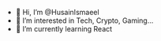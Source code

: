 - 👋 Hi, I’m @HusainIsmaeel
- 👀 I’m interested in Tech, Crypto, Gaming...
- 🌱 I’m currently learning React

<!---
HusainIsmaeel/HusainIsmaeel is a ✨ special ✨ repository because its `README.md` (this file) appears on your GitHub profile.
You can click the Preview link to take a look at your changes.
--->
